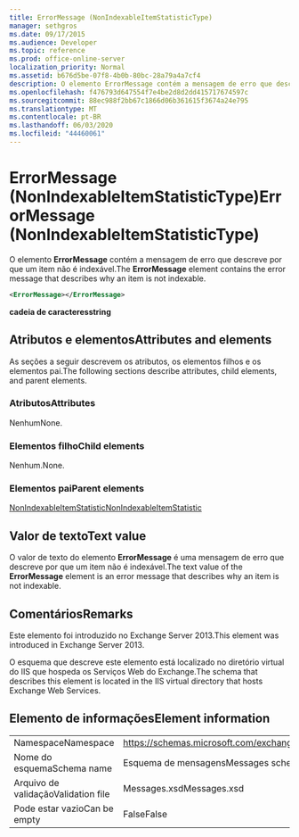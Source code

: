 ```yaml
---
title: ErrorMessage (NonIndexableItemStatisticType)
manager: sethgros
ms.date: 09/17/2015
ms.audience: Developer
ms.topic: reference
ms.prod: office-online-server
localization_priority: Normal
ms.assetid: b676d5be-07f8-4b0b-80bc-28a79a4a7cf4
description: O elemento ErrorMessage contém a mensagem de erro que descreve por que um item não é indexável.
ms.openlocfilehash: f476793d647554f7e4be2d8d2dd415717674597c
ms.sourcegitcommit: 88ec988f2bb67c1866d06b361615f3674a24e795
ms.translationtype: MT
ms.contentlocale: pt-BR
ms.lasthandoff: 06/03/2020
ms.locfileid: "44460061"
---
```

# <a name="errormessage-nonindexableitemstatistictype"></a><span data-ttu-id="910dd-103">ErrorMessage (NonIndexableItemStatisticType)</span><span class="sxs-lookup"><span data-stu-id="910dd-103">ErrorMessage (NonIndexableItemStatisticType)</span></span>

<span data-ttu-id="910dd-104">O elemento **ErrorMessage** contém a mensagem de erro que descreve por que um item não é indexável.</span><span class="sxs-lookup"><span data-stu-id="910dd-104">The **ErrorMessage** element contains the error message that describes why an item is not indexable.</span></span> 
  
```XML
<ErrorMessage></ErrorMessage>
```

 <span data-ttu-id="910dd-105">**cadeia de caracteres**</span><span class="sxs-lookup"><span data-stu-id="910dd-105">**string**</span></span>
## <a name="attributes-and-elements"></a><span data-ttu-id="910dd-106">Atributos e elementos</span><span class="sxs-lookup"><span data-stu-id="910dd-106">Attributes and elements</span></span>

<span data-ttu-id="910dd-107">As seções a seguir descrevem os atributos, os elementos filhos e os elementos pai.</span><span class="sxs-lookup"><span data-stu-id="910dd-107">The following sections describe attributes, child elements, and parent elements.</span></span>
  
### <a name="attributes"></a><span data-ttu-id="910dd-108">Atributos</span><span class="sxs-lookup"><span data-stu-id="910dd-108">Attributes</span></span>

<span data-ttu-id="910dd-109">Nenhum</span><span class="sxs-lookup"><span data-stu-id="910dd-109">None.</span></span>
  
### <a name="child-elements"></a><span data-ttu-id="910dd-110">Elementos filho</span><span class="sxs-lookup"><span data-stu-id="910dd-110">Child elements</span></span>

<span data-ttu-id="910dd-111">Nenhum.</span><span class="sxs-lookup"><span data-stu-id="910dd-111">None.</span></span>
  
### <a name="parent-elements"></a><span data-ttu-id="910dd-112">Elementos pai</span><span class="sxs-lookup"><span data-stu-id="910dd-112">Parent elements</span></span>

[<span data-ttu-id="910dd-113">NonIndexableItemStatistic</span><span class="sxs-lookup"><span data-stu-id="910dd-113">NonIndexableItemStatistic</span></span>](nonindexableitemstatistic.md)
  
## <a name="text-value"></a><span data-ttu-id="910dd-114">Valor de texto</span><span class="sxs-lookup"><span data-stu-id="910dd-114">Text value</span></span>

<span data-ttu-id="910dd-115">O valor de texto do elemento **ErrorMessage** é uma mensagem de erro que descreve por que um item não é indexável.</span><span class="sxs-lookup"><span data-stu-id="910dd-115">The text value of the **ErrorMessage** element is an error message that describes why an item is not indexable.</span></span> 
  
## <a name="remarks"></a><span data-ttu-id="910dd-116">Comentários</span><span class="sxs-lookup"><span data-stu-id="910dd-116">Remarks</span></span>

<span data-ttu-id="910dd-117">Este elemento foi introduzido no Exchange Server 2013.</span><span class="sxs-lookup"><span data-stu-id="910dd-117">This element was introduced in Exchange Server 2013.</span></span>
  
<span data-ttu-id="910dd-118">O esquema que descreve este elemento está localizado no diretório virtual do IIS que hospeda os Serviços Web do Exchange.</span><span class="sxs-lookup"><span data-stu-id="910dd-118">The schema that describes this element is located in the IIS virtual directory that hosts Exchange Web Services.</span></span>
  
## <a name="element-information"></a><span data-ttu-id="910dd-119">Elemento de informações</span><span class="sxs-lookup"><span data-stu-id="910dd-119">Element information</span></span>

|||
|:-----|:-----|
|<span data-ttu-id="910dd-120">Namespace</span><span class="sxs-lookup"><span data-stu-id="910dd-120">Namespace</span></span>  <br/> |https://schemas.microsoft.com/exchange/services/2006/messages  <br/> |
|<span data-ttu-id="910dd-121">Nome do esquema</span><span class="sxs-lookup"><span data-stu-id="910dd-121">Schema name</span></span>  <br/> |<span data-ttu-id="910dd-122">Esquema de mensagens</span><span class="sxs-lookup"><span data-stu-id="910dd-122">Messages schema</span></span>  <br/> |
|<span data-ttu-id="910dd-123">Arquivo de validação</span><span class="sxs-lookup"><span data-stu-id="910dd-123">Validation file</span></span>  <br/> |<span data-ttu-id="910dd-124">Messages.xsd</span><span class="sxs-lookup"><span data-stu-id="910dd-124">Messages.xsd</span></span>  <br/> |
|<span data-ttu-id="910dd-125">Pode estar vazio</span><span class="sxs-lookup"><span data-stu-id="910dd-125">Can be empty</span></span>  <br/> |<span data-ttu-id="910dd-126">False</span><span class="sxs-lookup"><span data-stu-id="910dd-126">False</span></span>  <br/> |
   

